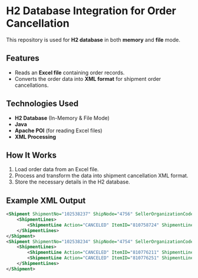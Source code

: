 # H2 Database Integration for Order Cancellation

This repository is used for **H2 database** in both **memory** and **file** mode.

## Features
- Reads an **Excel file** containing order records.
- Converts the order data into **XML format** for shipment order cancellations.

## Technologies Used
- **H2 Database** (In-Memory & File Mode)
- **Java**
- **Apache POI** (for reading Excel files)
- **XML Processing**

## How It Works
1. Load order data from an Excel file.
2. Process and transform the data into shipment cancellation XML format.
3. Store the necessary details in the H2 database.

## Example XML Output
```xml
<Shipment ShipmentNo="102538237" ShipNode="4756" SellerOrganizationCode="BL_DOTCOM">
    <ShipmentLines>
        <ShipmentLine Action="CANCELED" ItemID="810758724" ShipmentLineNo="1" UnitOfMeasure="EA" Quantity="1" CancelReasonCode="ChangedMind"/>
    </ShipmentLines>
</Shipment>
<Shipment ShipmentNo="102538234" ShipNode="4754" SellerOrganizationCode="BL_DOTCOM">
    <ShipmentLines>
        <ShipmentLine Action="CANCELED" ItemID="810776211" ShipmentLineNo="1" UnitOfMeasure="EA" Quantity="1" CancelReasonCode="ChangedMind"/>
        <ShipmentLine Action="CANCELED" ItemID="810776251" ShipmentLineNo="2" UnitOfMeasure="EA" Quantity="1" CancelReasonCode="ChangedMind"/>
    </ShipmentLines>
</Shipment>

